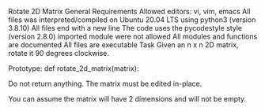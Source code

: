 Rotate 2D Matrix
General Requirements
Allowed editors: vi, vim, emacs
All files was interpreted/compiled on Ubuntu 20.04 LTS using python3 (version 3.8.10)
All files end with a new line
The code uses the pycodestyle style (version 2.8.0)
imported module were not allowed
All modules and functions are documented
All files are executable
Task
Given an n x n 2D matrix, rotate it 90 degrees clockwise.

Prototype: def rotate_2d_matrix(matrix):

Do not return anything. The matrix must be edited in-place.

You can assume the matrix will have 2 dimensions and will not be empty.
